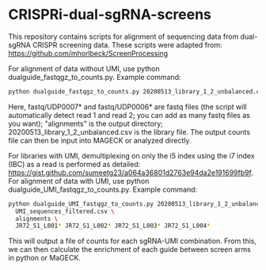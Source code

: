 # CRISPRi-dual-sgRNA-screens

This repository contains scripts for alignment of sequencing data from dual-sgRNA CRISPR screening data. These scripts were adapted from: https://github.com/mhorlbeck/ScreenProcessing

For alignment of data without UMI, use python dualguide_fastqgz_to_counts.py. Example command:

```bash
python dualguide_fastqgz_to_counts.py 20200513_library_1_2_unbalanced.csv  alignments fastq/UDP0007* fastq/UDP0006*
```

Here, fastq/UDP0007* and fastq/UDP0006* are fastq files (the script will automatically detect read 1 and read 2; you can add as many fastq files as you want); "alignments" is the output directory; 20200513_library_1_2_unbalanced.csv is the library file. The output counts file can then be input into MAGECK or analyzed directly.


For libraries with UMI, demultiplexing on only the i5 index using the i7 index (IBC) as a read is performed as detailed: https://gist.github.com/sumeetg23/a064a36801d2763e94da2e191699fb9f. For alignment of data with UMI, use python dualguide_UMI_fastqgz_to_counts.py. Example command: 

```bash
python dualguide_UMI_fastqgz_to_counts.py 20200513_library_1_2_unbalanced.csv \
  UMI_sequences_filtered.csv \
  alignments \
  JR72_S1_L001* JR72_S1_L002* JR72_S1_L003* JR72_S1_L004*
```
This will output a file of counts for each sgRNA-UMI combination. From this, we can then calculate the enrichment of each guide between screen arms in python or MaGECK.



